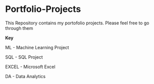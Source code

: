 # Portfolio-Projects

This Repository contains my portofolio projects. Please feel free to go through them

**Key**

ML - Machine Learning Project 

SQL - SQL Project 

EXCEL - Microsoft Excel

DA - Data Analytics 
